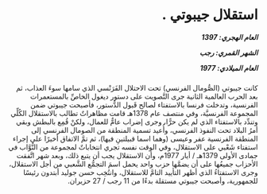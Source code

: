 <h1 dir="rtl">استقلال جيبوتي .</h1>

<h5 dir="rtl">العام الهجري:  1397

الشهر القمري: رجب

العام الميلادي: 1977</h5>

<p dir="rtl">كانت جيبوتي (الصُّومال الفرنسي) تحت الاحتلال الفَرَنْسي الذي سامها سوءَ العذاب، ثم بعد الحرب العالمية الثانية جرى التَّصويت على دستور ديغول الخاصِّ بالمستعمرات الفرنسية، وتدخلت فرنسا بالاستفتاء لصالح قَبول الدُّستور، فأصبحت جيبوتي ضمن المجموعة الفرنسيَّة، وفي منتصف عام 1378هـ قامت مظاهراتٌ تطالب بالاستقلال الكُلِّي وتندِّد بالاستفتاء الذي لم يكن حرًّا، وجرى إضراب عامٌّ للعمال، ولكنْ قُمِع بالبطش وبقي أمرُ البلاد تحت النفوذ الفرنسي، وأُعيد تسمية المنطقة من الصومال الفرنسي إلى المنطقة الفرنسية عفر وعيسى (وهما اسما قبيلتينِ فيها)، ثم تمَّ الاتفاق أخيرًا على إجراء استفتاء شَعْبي على الاستقلال، وفي الوقت نفسه تجري انتخاباتٌ لمجموعة من النُّوَّاب في جمادى الأولى 1379هـ / أيار 1977م، وأن الاستقلال يجب أن يتبع ذلك، وبعد شهر اتَّفقت الأحزاب جميعُها على أن يضمَّها حزب واحد يحمل اسمَ التجمُّع الشَّعبي من أجل الاستقلال، وجرى الاستفتاءُ الذي أظهر التأييد التامَّ للاستقلال، وانتُخِب حسن جوليد أبتدون رئيسًا للجمهورية، وأصبحت جيبوتي مستقلة بدءًا من 11 رجب / 27 حزيران.</p></br>
